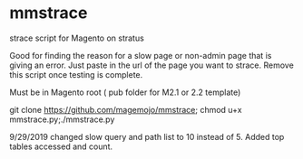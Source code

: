 # mmstrace
strace script for Magento on stratus

Good for finding the reason for a slow page or non-admin page that is giving an error. Just paste in the url of the page you want to strace. Remove this script once testing is complete.

Must be in Magento root ( pub folder for M2.1 or 2.2 template)

git clone https://github.com/magemojo/mmstrace; chmod u+x mmstrace.py;./mmstrace.py

9/29/2019 changed slow query and path list to 10 instead of 5. Added top tables accessed and count.

